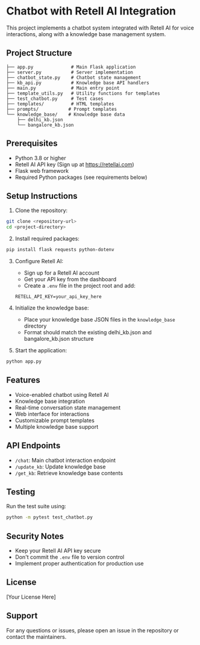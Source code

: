 # Chatbot with Retell AI Integration

This project implements a chatbot system integrated with Retell AI for voice interactions, along with a knowledge base management system.

## Project Structure

```
├── app.py              # Main Flask application
├── server.py           # Server implementation
├── chatbot_state.py    # Chatbot state management
├── kb_api.py           # Knowledge base API handlers
├── main.py             # Main entry point
├── template_utils.py   # Utility functions for templates
├── test_chatbot.py     # Test cases
├── templates/          # HTML templates
├── prompts/           # Prompt templates
└── knowledge_base/    # Knowledge base data
    ├── delhi_kb.json
    └── bangalore_kb.json
```

## Prerequisites

- Python 3.8 or higher
- Retell AI API key (Sign up at https://retellai.com)
- Flask web framework
- Required Python packages (see requirements below)

## Setup Instructions

1. Clone the repository:
```bash
git clone <repository-url>
cd <project-directory>
```

2. Install required packages:
```bash
pip install flask requests python-dotenv
```

3. Configure Retell AI:
   - Sign up for a Retell AI account
   - Get your API key from the dashboard
   - Create a `.env` file in the project root and add:
   ```
   RETELL_API_KEY=your_api_key_here
   ```

4. Initialize the knowledge base:
   - Place your knowledge base JSON files in the `knowledge_base` directory
   - Format should match the existing delhi_kb.json and bangalore_kb.json structure

5. Start the application:
```bash
python app.py
```

## Features

- Voice-enabled chatbot using Retell AI
- Knowledge base integration
- Real-time conversation state management
- Web interface for interactions
- Customizable prompt templates
- Multiple knowledge base support

## API Endpoints

- `/chat`: Main chatbot interaction endpoint
- `/update_kb`: Update knowledge base
- `/get_kb`: Retrieve knowledge base contents

## Testing

Run the test suite using:
```bash
python -m pytest test_chatbot.py
```

## Security Notes

- Keep your Retell AI API key secure
- Don't commit the `.env` file to version control
- Implement proper authentication for production use

## License

[Your License Here]

## Support

For any questions or issues, please open an issue in the repository or contact the maintainers. 